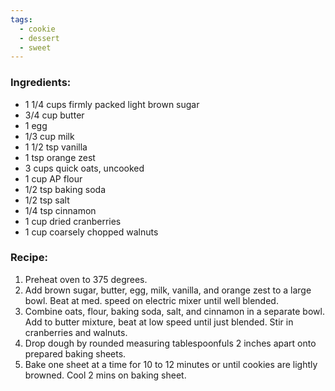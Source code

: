```yaml
---
tags:
  - cookie
  - dessert
  - sweet
---
```

### Ingredients:
- 1 1/4 cups firmly packed light brown sugar
- 3/4 cup butter
- 1 egg
- 1/3 cup milk
- 1 1/2 tsp vanilla
- 1 tsp orange zest
- 3 cups quick oats, uncooked
- 1 cup AP flour
- 1/2 tsp baking soda
- 1/2 tsp salt
- 1/4 tsp cinnamon
- 1 cup dried cranberries
- 1 cup coarsely chopped walnuts

### Recipe:
1. Preheat oven to 375 degrees.
2. Add brown sugar, butter, egg, milk, vanilla, and orange zest to a large bowl. Beat at med. speed on electric mixer until well blended.
3. Combine oats, flour, baking soda, salt, and cinnamon in a separate bowl. Add to butter mixture, beat at low speed until just blended. Stir in cranberries and walnuts.
4. Drop dough by rounded measuring tablespoonfuls 2 inches apart onto prepared baking sheets.
5. Bake one sheet at a time for 10 to 12 minutes or until cookies are lightly browned. Cool 2 mins on baking sheet. 